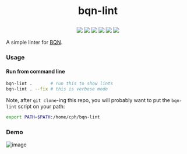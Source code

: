 # <p align="center">bqn-lint</p>

<p align="center">
    <a href="https://github.com/codereport/bqn-lint/issues" alt="contributions welcome">
        <img src="https://img.shields.io/badge/contributions-welcome-brightgreen.svg?style=flat" /></a>
    <a href="https://lbesson.mit-license.org/" alt="MIT license">
        <img src="https://img.shields.io/badge/License-MIT-blue.svg" /></a>
    <a href="mlochbaum.github.io/BQN">
        <img src="https://img.shields.io/badge/BQN-0.7-ff69b4.svg"/></a>
    <a href="https://github.com/codereport?tab=followers" alt="GitHub followers">
        <img src="https://img.shields.io/github/followers/codereport.svg?style=social&label=Follow" /></a>
    <a href="https://GitHub.com/codereport/bqn-lint/stargazers/" alt="GitHub stars">
        <img src="https://img.shields.io/github/stars/codereport/bqn-lint.svg?style=social&label=Star" /></a>
    <a href="https://twitter.com/code_report" alt="Twitter">
        <img src="https://img.shields.io/twitter/follow/code_report.svg?style=social&label=@code_report" /></a>
</p>

A simple linter for [BQN](https://mlochbaum.github.io/BQN).

### Usage

#### Run from command line

```bash
bqn-lint .       # run this to show lints
bqn-lint . --fix # this is verbose mode
```

Note, after `git clone`-ing this repo, you will probably want to put the `bqn-lint` script on your path:
```bash
export PATH=$PATH:/home/cph/bqn-lint
```

### Demo

![image](https://github.com/user-attachments/assets/bb757200-f515-43ff-98b1-0fe5807ee5e1)
